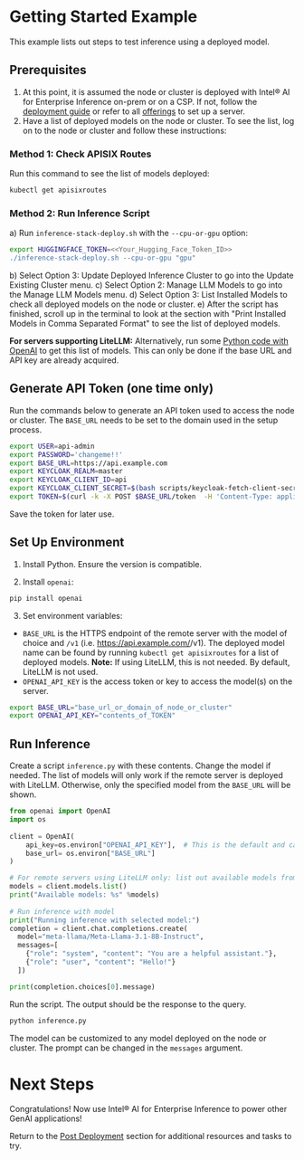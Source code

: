 # Getting Started Example

This example lists out steps to test inference using a deployed model.

## Prerequisites

1. At this point, it is assumed the node or cluster is deployed with Intel® AI for Enterprise Inference on-prem or on a CSP. If not, follow the [deployment guide](./README.md) or refer to all [offerings](http://www.intel.com/content/www/us/en/developer/topic-technology/artificial-intelligence/enterprise-inference.html) to set up a server.  
2. Have a list of deployed models on the node or cluster. To see the list, log on to the node or cluster and follow these instructions:

### Method 1: Check APISIX Routes
  Run this command to see the list of models deployed:
  ```bash
  kubectl get apisixroutes
  ```

### Method 2: Run Inference Script
  a) Run `inference-stack-deploy.sh` with the `--cpu-or-gpu` option:
  ```bash
  export HUGGINGFACE_TOKEN=<<Your_Hugging_Face_Token_ID>>
  ./inference-stack-deploy.sh --cpu-or-gpu "gpu"
  ``` 
  b) Select Option 3: Update Deployed Inference Cluster to go into the Update Existing Cluster menu.
  c) Select Option 2: Manage LLM Models to go into the Manage LLM Models menu.
  d) Select Option 3: List Installed Models to check all deployed models on the node or cluster. 
  e) After the script has finished, scroll up in the terminal to look at the section with "Print Installed Models in Comma Separated Format" to see the list of deployed models.

  **For servers supporting LiteLLM:** Alternatively, run some [Python code with OpenAI](#optional-for-litellm-only-check-list-of-deployed-models) to get this list of models. This can only be done if the base URL and API key are already acquired.

## Generate API Token (one time only)
Run the commands below to generate an API token used to access the node or cluster. The `BASE_URL` needs to be set to the domain used in the setup process.

```bash
export USER=api-admin
export PASSWORD='changeme!!'
export BASE_URL=https://api.example.com
export KEYCLOAK_REALM=master
export KEYCLOAK_CLIENT_ID=api
export KEYCLOAK_CLIENT_SECRET=$(bash scripts/keycloak-fetch-client-secret.sh api.example.com api-admin 'changeme!!' api | awk -F': ' '/Client secret:/ {print $2}')
export TOKEN=$(curl -k -X POST $BASE_URL/token  -H 'Content-Type: application/x-www-form-urlencoded' -d "grant_type=client_credentials&client_id=${KEYCLOAK_CLIENT_ID}&client_secret=${KEYCLOAK_CLIENT_SECRET}" | jq -r .access_token)
```

Save the token for later use.

## Set Up Environment
1. Install Python. Ensure the version is compatible.

2. Install `openai`:
```bash
pip install openai
```

3. Set environment variables:
- `BASE_URL` is the HTTPS endpoint of the remote server with the model of choice and `/v1` (i.e. https://api.example.com/<deployed-model-name>/v1). The deployed model name can be found by running `kubectl get apisixroutes` for a list of deployed models. **Note:** If using LiteLLM, this is not needed. By default, LiteLLM is not used.
- `OPENAI_API_KEY` is the access token or key to access the model(s) on the server.

```bash
export BASE_URL="base_url_or_domain_of_node_or_cluster"
export OPENAI_API_KEY="contents_of_TOKEN"
```

## Run Inference 
Create a script `inference.py` with these contents. Change the model if needed. The list of models will only work if the remote server is deployed with LiteLLM. Otherwise, only the specified model from the `BASE_URL` will be shown.
```python
from openai import OpenAI
import os
 
client = OpenAI(
    api_key=os.environ["OPENAI_API_KEY"],  # This is the default and can be omitted
    base_url= os.environ["BASE_URL"]
)

# For remote servers using LiteLLM only: list out available models from endpoint
models = client.models.list()
print("Available models: %s" %models)
 
# Run inference with model
print("Running inference with selected model:")
completion = client.chat.completions.create(
  model="meta-llama/Meta-Llama-3.1-8B-Instruct",
  messages=[
    {"role": "system", "content": "You are a helpful assistant."},
    {"role": "user", "content": "Hello!"}
  ])

print(completion.choices[0].message)
```

Run the script. The output should be the response to the query.
```bash
python inference.py
```

The model can be customized to any model deployed on the node or cluster. The prompt can be changed in the `messages` argument.

# Next Steps
Congratulations! Now use Intel® AI for Enterprise Inference to power other GenAI applications! 

Return to the [Post Deployment](./README.md#post-deployment) section for additional resources and tasks to try.
